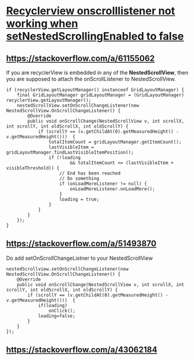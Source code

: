 # [Recyclerview onscrolllistener not working when setNestedScrollingEnabled to false](https://stackoverflow.com/questions/38179847/recyclerview-onscrolllistener-not-working-when-setnestedscrollingenabled-to-fals)
## https://stackoverflow.com/a/61155062
If you are recyclerView is embedded in any of the **NestedScrollView**, then you are supposed to attach the onScrollListener to NestedScrollView.
```
if (recyclerView.getLayoutManager() instanceof GridLayoutManager) {
    final GridLayoutManager gridLayoutManager = (GridLayoutManager) recyclerView.getLayoutManager();
    nestedScrollView.setOnScrollChangeListener(new NestedScrollView.OnScrollChangeListener() {
        @Override
        public void onScrollChange(NestedScrollView v, int scrollX, int scrollY, int oldScrollX, int oldScrollY) {
            if (scrollY == (v.getChildAt(0).getMeasuredHeight() - v.getMeasuredHeight()))  {
                totalItemCount = gridLayoutManager.getItemCount();
                lastVisibleItem = gridLayoutManager.findLastVisibleItemPosition();
                if (!loading
                        && totalItemCount <= (lastVisibleItem + visibleThreshold)) {
                    // End has been reached
                    // Do something
                    if (onLoadMoreListener != null) {
                        onLoadMoreListener.onLoadMore();
                    }
                    loading = true;
                }
            }
        }
    });
}
```
## https://stackoverflow.com/a/51493870
Do add setOnScrollChangeListner to your NestedScrollView
```
nestedScrollview.setOnScrollChangeListener(new NestedScrollView.OnScrollChangeListener() {
    @Override
    public void onScrollChange(NestedScrollView v, int scrollX, int scrollY, int oldScrollX, int oldScrollY) {
        if (scrollY == (v.getChildAt(0).getMeasuredHeight() - v.getMeasuredHeight()))  {
            if(loading)
                onClick();
            loading=false;
        }
    }
});
```

## https://stackoverflow.com/a/43062184
